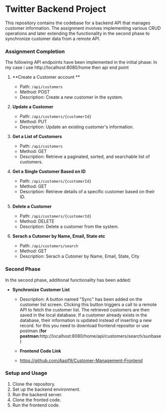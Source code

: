 # Twitter Backend Project

This repository contains the codebase for a backend API that manages customer information. The assignment involves implementing various CRUD operations and later extending the functionality in the second phase to synchronize customer data from a remote API.

### Assignment Completion

The following API endpoints have been implemented in the initial phase:
In my case i use http://localhost:8080/home then api end point

1. **Create a Customer account **
   - Path: `/api/customers`
   - Method: POST
   - Description: Create a new customer in the system.

2. **Update a Customer**
   - Path: `/api/customers/{customerId}`
   - Method: PUT
   - Description: Update an existing customer's information.

3. **Get a List of Customers**
   - Path: `/api/customers`
   - Method: GET
   - Description: Retrieve a paginated, sorted, and searchable list of customers.

4. **Get a Single Customer Based on ID**
   - Path: `/api/customers/{customerId}`
   - Method: GET
   - Description: Retrieve details of a specific customer based on their ID.

5. **Delete a Customer**
   - Path: `/api/customers/{customerId}`
   - Method: DELETE
   - Description: Delete a customer from the system.
  
6. **Serach a Cutomer by Name, Email, State etc**
   - Path: `/api/customers/search`
   - Method: GET
   - Description: Serach a Cutomer by Name, Email, State, City
  


### Second Phase

In the second phase, additional functionality has been added:

- **Synchronize Customer List**
  - Description: A button named "Sync" has been added on the customer list screen. Clicking this button triggers a call to a remote API to fetch the customer list. The retrieved customers are then saved in the local database. If a customer already exists in the database, their information is updated instead of inserting a new record. for this you need to download frontend repositor or use postman (**for postman**:http://localhost:8080/home/api/customers/search/sunbase)
 
  - **Frontend Code Link**
  - https://github.com/Aasif9/Customer-Management-Frontend


### Setup and Usage

1. Clone the repository.
2. Set up the backend environment.
3. Run the backend server.
4. Clone the fronted code.
5. Run the frontend code.

